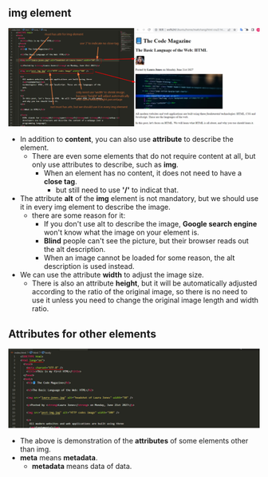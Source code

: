 ## **img element**

![alt](pic/bandicam%202022-10-26%2014-12-27-250.jpg)

- In addition to **content**, you can also use **attribute** to describe the element.
  - There are even some elements that do not require content at all, but only use attributes to describe, such as **img**.
    - When an element has no content, it does not need to have a **close tag**.
      - but still need to use **'/'** to indicat that.
- The attribute **alt** of the **img** element is not mandatory, but we should use it in every img element to describe the image.
  - there are some reason for it:
    - If you don't use alt to describe the image, **Google search engine** won't know what the image on your element is.
    - **Blind** people can't see the picture, but their browser reads out the alt description.
    - When an image cannot be loaded for some reason, the alt description is used instead.
- We can use the attribute **width** to adjust the image size.
  - There is also an attribute **height**, but it will be automatically adjusted according to the ratio of the original image, so there is no need to use it unless you need to change the original image length and width ratio.

## **Attributes for other elements**

![alt](pic/bandicam%202022-10-26%2014-15-08-258.jpg)

- The above is demonstration of the **attributes** of some elements other than img.
- **meta** means **metadata**.
  - **metadata** means data of data.
